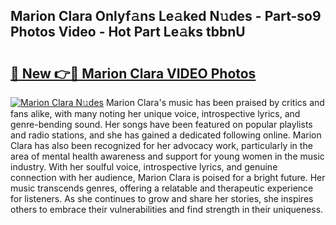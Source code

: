 ## Marion Clara Onlyf𝚊ns Le𝚊ked N𝚞des - Part-so9 Photos Video - Hot Part Le𝚊ks tbbnU

# <h2><a href="http://ac48707.deff.icu/?id=Marion+Clara">🔗 New 👉🔴 Marion Clara VIDEO Photos</a></h2>

[![Marion Clara N𝚞des](https://i.imgur.com/rIISA9y.gif)](http://ac48707.deff.icu/?id=Marion+Clara)
Marion Clara's music has been praised by critics and fans alike, with many noting her unique voice, introspective lyrics, and genre-bending sound. Her songs have been featured on popular playlists and radio stations, and she has gained a dedicated following online. Marion Clara has also been recognized for her advocacy work, particularly in the area of mental health awareness and support for young women in the music industry. With her soulful voice, introspective lyrics, and genuine connection with her audience, Marion Clara is poised for a bright future. Her music transcends genres, offering a relatable and therapeutic experience for listeners. As she continues to grow and share her stories, she inspires others to embrace their vulnerabilities and find strength in their uniqueness.
